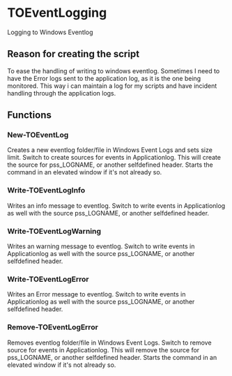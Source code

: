# TOEventLogging
Logging to Windows Eventlog

## Reason for creating the script
To ease the handling of writing to windows eventlog.
Sometimes I need to have the Error logs sent to the application log, as it is the one being monitored. This way i can maintain a log for my scripts and have incident handling through the application logs.

## Functions
### New-TOEventLog
Creates a new eventlog folder/file in Windows Event Logs and sets size limit. 
Switch to create sources for events in Applicationlog. This will create the source for pss_LOGNAME, or another selfdefined header.
Starts the command in an elevated window if it's not already so.
### Write-TOEventLogInfo
Writes an info message to eventlog. Switch to write events in Applicationlog as well with the source pss_LOGNAME, or another selfdefined header.
### Write-TOEventLogWarning
Writes an warning message to eventlog. Switch to write events in Applicationlog as well with the source pss_LOGNAME, or another selfdefined header.
### Write-TOEventLogError
Writes an Error message to eventlog. Switch to write events in Applicationlog as well with the source pss_LOGNAME, or another selfdefined header.
### Remove-TOEventLogError
Removes eventlog folder/file in Windows Event Logs. 
Switch to remove source for events in Applicationlog. This will remove the source for pss_LOGNAME, or another selfdefined header.
Starts the command in an elevated window if it's not already so.
